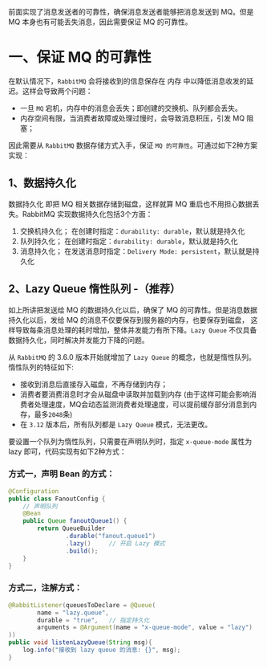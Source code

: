 前面实现了消息发送者的可靠性，确保消息发送者能够把消息发送到 MQ。但是 MQ 本身也有可能丢失消息，因此需要保证 MQ 的可靠性。

# 一、保证 MQ 的可靠性
在默认情况下，`RabbitMQ` 会将接收到的信息保存在 内存 中以降低消息收发的延迟。这样会导致两个问题：
- 一旦 `MQ` 宕机，内存中的消息会丢失；即创建的交换机、队列都会丢失。
- 内存空间有限，当消费者故障或处理过慢时，会导致消息积压，引发 MQ 阻塞；

因此需要从 `RabbitMQ` 数据存储方式入手，保证 `MQ 的可靠性`。可通过如下2种方案实现：

## 1、数据持久化
数据持久化 即把 MQ 相关数据存储到磁盘，这样就算 MQ 重启也不用担心数据丢失。RabbitMQ 实现数据持久化包括3个方面：
1. 交换机持久化； 在创建时指定：`durability: durable`，默认就是持久化
2. 队列持久化； 在创建时指定：`durability: durable`，默认就是持久化
3. 消息持久化； 在发送消息时指定：`Delivery Mode: persistent`，默认就是持久化

## 2、Lazy Queue 惰性队列 -（推荐）
如上所讲把发送给 MQ 的数据持久化以后，确保了 MQ 的可靠性。但是消息数据持久化以后，发给 MQ 的消息不仅要保存到服务器的内存，也要保存到磁盘，
这样导致每条消息处理的耗时增加，整体并发能力有所下降。`Lazy Queue` 不仅具备数据持久化，同时解决并发能力下降的问题。

从 `RabbitMQ` 的 3.6.0 版本开始就增加了 `Lazy Queue` 的概念，也就是惰性队列。惰性队列的特征如下:
* 接收到消息后直接存入磁盘，不再存储到内存；
* 消费者要消费消息时才会从磁盘中读取并加载到内存 (由于这样可能会影响消费者处理速度，MQ会动态监测消费者处理速度，可以提前缓存部分消息到内存，最多`2048`条)
* 在 `3.12` 版本后，所有队列都是 `Lazy Queue` 模式，无法更改。

要设置一个队列为惰性队列，只需要在声明队列时，指定 `x-queue-mode` 属性为 lazy 即可，代码实现有如下2种方式：

### 方式一，声明 Bean 的方式：
```java
@Configuration
public class FanoutConfig {
    // 声明队列
    @Bean
    public Queue fanoutQueue1() {
        return QueueBuilder
                .durable("fanout.queue1")
                .lazy()     // 开启 Lazy 模式
                .build();
    }
}
```

### 方式二，注解方式：
```java
@RabbitListener(queuesToDeclare = @Queue(
        name = "lazy.queue",
        durable = "true",   // 指定持久化
        arguments = @Argument(name = "x-queue-mode", value = "lazy")
))
public void listenLazyQueue(String msg){
    log.info("接收到 lazy queue 的消息: {}", msg);
}
```